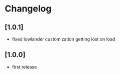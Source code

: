 # Changelog

## [1.0.1]
- fixed lowlander customization getting lost on load

## [1.0.0]
- first release